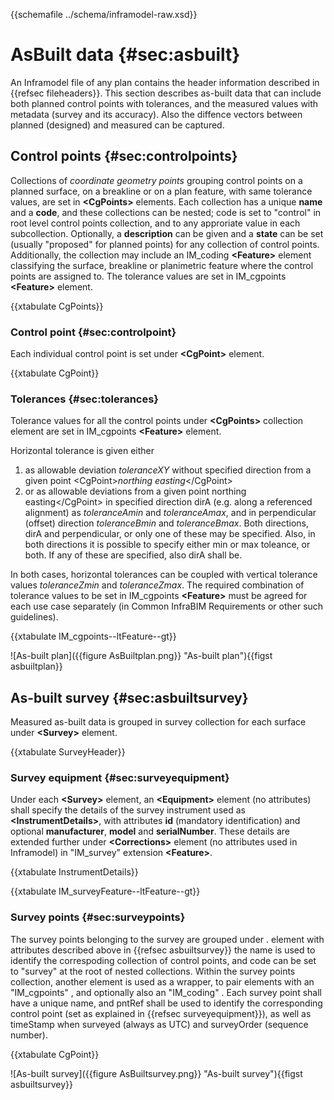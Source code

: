{{schemafile ../schema/inframodel-raw.xsd}}
# AsBuilt data {#sec:asbuilt}

An Inframodel file of any plan contains the header information described in {{refsec fileheaders}}.
This section describes as-built data that can include both planned control points with tolerances, and the measured values with metadata (survey and its accuracy). Also the diffence vectors between planned (designed) and measured can be captured.

## Control points {#sec:controlpoints}

Collections of *coordinate geometry points* grouping control points on a planned surface, on a breakline or on a plan feature, with same tolerance values, are set in **\<CgPoints>** elements. Each collection has a unique **name** and a **code**, and these collections can be nested; code is set to "control" in root level control points collection, and to any approriate value in each subcollection. Optionally, a **description** can be given and a **state** can be set (usually "proposed" for planned points) for any collection of control points. Additionally, the collection may include an IM\_coding **\<Feature>** element classifying the surface, breakline or planimetric feature where the control points are assigned to. The tolerance values are set in IM_cgpoints **\<Feature>** element.

{{xtabulate CgPoints}}

### Control point {#sec:controlpoint}

Each individual control point is set under **\<CgPoint>** element.

{{xtabulate CgPoint}}

### Tolerances {#sec:tolerances}

Tolerance values for all the control points under **\<CgPoints>** collection element are set in IM_cgpoints **\<Feature>** element.

Horizontal tolerance is given either

1. as allowable deviation *toleranceXY* without specified direction from a given point \<CgPoint>*northing easting*\</CgPoint>
2. or as allowable deviations from a given point <CgPoint>northing easting\</CgPoint> in specified direction dirA (e.g. along a referenced alignment) as *toleranceAmin* and *toleranceAmax*, and in perpendicular (offset) direction *toleranceBmin* and *toleranceBmax*. Both directions, dirA and perpendicular, or only one of these may be specified. Also, in both directions it is possible to specify either min or max toleance, or both. If any of these are specified, also dirA shall be.

In both cases, horizontal tolerances can be coupled with vertical tolerance values *toleranceZmin* and *toleranceZmax*. The required combination of tolerance values to be set in IM_cgpoints **\<Feature>** must be agreed for each use case separately (in Common InfraBIM Requirements or other such guidelines).

{{xtabulate IM_cgpoints--ltFeature--gt}}

![As-built plan]({{figure AsBuiltplan.png}} "As-built plan"){{figst asbuiltplan}}

## As-built survey {#sec:asbuiltsurvey}

Measured as-built data is grouped in survey collection for each surface under **\<Survey>** element. 

{{xtabulate SurveyHeader}}

### Survey equipment {#sec:surveyequipment}

Under each **\<Survey>** element, an **\<Equipment>** element (no attributes) shall specify the details of the survey instrument used as **\<InstrumentDetails>**, with attributes **id** (mandatory identification) and optional **manufacturer**, **model** and **serialNumber**. These details are extended further under **\<Corrections>** element (no attributes used in Inframodel) in "IM_survey" extension **\<Feature>**.

{{xtabulate InstrumentDetails}}

{{xtabulate IM_surveyFeature--ltFeature--gt}}

### Survey points {#sec:surveypoints}

The survey points belonging to the survey are grouped under <Survey>.<CgPoints> element with attributes described above in {{refsec asbuiltsurvey}} the name is used to identify the correspoding collection of control points, and code can be set to "survey" at the root of nested collections.
Within the survey points collection, another <CgPoints> element is used as a wrapper, to pair <CgPoint> elements with an "IM_cgpoints" <Feature>, and optionally also an "IM_coding" <Feature>. Each survey point <CgPoint> shall have a unique name, and pntRef shall be used to identify the corresponding control point (set as explained in {{refsec surveyequipment}}), as well as timeStamp when surveyed (always as UTC) and surveyOrder (sequence number).

{{xtabulate CgPoint}}

![As-built survey]({{figure AsBuiltsurvey.png}} "As-built survey"){{figst asbuiltsurvey}}
